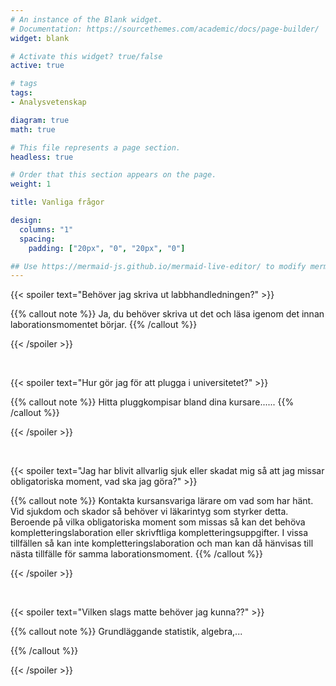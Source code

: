 ```yaml
---
# An instance of the Blank widget.
# Documentation: https://sourcethemes.com/academic/docs/page-builder/
widget: blank

# Activate this widget? true/false
active: true

# tags
tags:
- Analysvetenskap

diagram: true
math: true

# This file represents a page section.
headless: true

# Order that this section appears on the page.
weight: 1

title: Vanliga frågor

design:
  columns: "1"
  spacing:
    padding: ["20px", "0", "20px", "0"]

## Use https://mermaid-js.github.io/mermaid-live-editor/ to modify mermaid gantt
---
```



{{< spoiler text="Behöver jag skriva ut labbhandledningen?" >}}

{{% callout note %}}
Ja, du behöver skriva ut det och läsa igenom det innan laborationsmomentet börjar.
{{% /callout %}}

{{< /spoiler >}}

<br>


{{< spoiler text="Hur gör jag för att plugga i universitetet?" >}}

{{% callout note %}}
Hitta pluggkompisar bland dina kursare......
{{% /callout %}}

{{< /spoiler >}}


<br>


{{< spoiler text="Jag har blivit allvarlig sjuk eller skadat mig så att jag missar obligatoriska moment, vad ska jag göra?" >}}

{{% callout note %}}
Kontakta kursansvariga lärare om vad som har hänt. Vid sjukdom och skador så behöver vi läkarintyg som styrker detta. Beroende på vilka obligatoriska moment som missas så kan det behöva kompletteringslaboration eller skrivftliga kompletteringsuppgifter. I vissa tillfällen så kan inte kompletteringslaboration och man kan då hänvisas till nästa tillfälle för samma laborationsmoment.
{{% /callout %}}

{{< /spoiler >}}



<br>


{{< spoiler text="Vilken slags matte behöver jag kunna??" >}}

{{% callout note %}}
Grundläggande statistik, algebra,...

{{% /callout %}}

{{< /spoiler >}}

